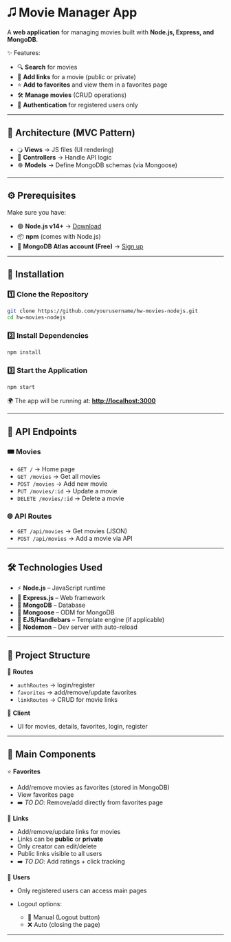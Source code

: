 # 🎜 Movie Manager App

A **web application** for managing movies built with **Node.js, Express, and MongoDB**.

✨ Features:

* 🔍 **Search** for movies
* 🔗 **Add links** for a movie (public or private)
* ⭐ **Add to favorites** and view them in a favorites page
* 🛠️ **Manage movies** (CRUD operations)
* 🔐 **Authentication** for registered users only

---

## 🏧 Architecture (MVC Pattern)

* 🔾 **Views** → JS files (UI rendering)
* 🧠 **Controllers** → Handle API logic
* 🟔️ **Models** → Define MongoDB schemas (via Mongoose)

---

## ⚙️ Prerequisites

Make sure you have:

* 🟢 **Node.js v14+** → [Download](https://nodejs.org/)
* 📦 **npm** (comes with Node.js)
* 🍃 **MongoDB Atlas account (Free)** → [Sign up](https://www.mongodb.com/atlas)

---

## 🚀 Installation

### 1️⃣ Clone the Repository

```bash
git clone https://github.com/yourusername/hw-movies-nodejs.git
cd hw-movies-nodejs
```

### 2️⃣ Install Dependencies

```bash
npm install
```

### 3️⃣ Start the Application

```bash
npm start
```

🌍 The app will be running at: **[http://localhost:3000](http://localhost:3000)**

---

## 📡 API Endpoints

### 🎟 Movies

* `GET /` → Home page
* `GET /movies` → Get all movies
* `POST /movies` → Add new movie
* `PUT /movies/:id` → Update a movie
* `DELETE /movies/:id` → Delete a movie

### 🌐 API Routes

* `GET /api/movies` → Get movies (JSON)
* `POST /api/movies` → Add a movie via API

---

## 🛠️ Technologies Used

* ⚡ **Node.js** – JavaScript runtime
* 🚏 **Express.js** – Web framework
* 🍃 **MongoDB** – Database
* 📘 **Mongoose** – ODM for MongoDB
* 🎨 **EJS/Handlebars** – Template engine (if applicable)
* 🔄 **Nodemon** – Dev server with auto-reload

---

## 📂 Project Structure

📁 **Routes**

* `authRoutes` → login/register
* `favorites` → add/remove/update favorites
* `linkRoutes` → CRUD for movie links

📁 **Client**

* UI for movies, details, favorites, login, register

---

## 🔑 Main Components

⭐ **Favorites**

* Add/remove movies as favorites (stored in MongoDB)
* View favorites page
* ➡️ *TO DO*: Remove/add directly from favorites page

🔗 **Links**

* Add/remove/update links for movies
* Links can be **public** or **private**
* Only creator can edit/delete
* Public links visible to all users
* ➡️ *TO DO*: Add ratings + click tracking

👤 **Users**

* Only registered users can access main pages
* Logout options:

  * 🚪 Manual (Logout button)
  * ❌ Auto (closing the page)

---